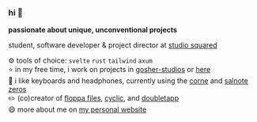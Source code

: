 ### hi 👋

**passionate about unique, unconventional projects**

student, software developer & project director at [studio squared](https://studiosquared.co.uk)

⚙️ tools of choice: `svelte` `rust` `tailwind` `axum` \
⭐ in my free time, i work on projects in [gosher-studios](https://github.com/gosher-studios) or [here](https://github.com/Pandaroses?tab=repositories) \
📖 i like keyboards and headphones, currently using the [corne](https://github.com/foostan/crkbd) and [salnote zeros](https://www.linsoul.com/products/7hz-salnotes-zero) \
✏️ (co)creator of [floppa files](https://files.fxo.lol), [cyclic](https://cyclic.education), and [doubletapp](https://github.com/pandaroses/doubletapp) \
😄 more about me on [my personal website](https://fxo.lol)




